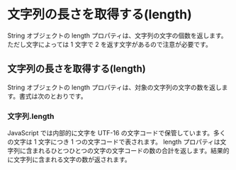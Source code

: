# 文字列の長さを取得する(length)
String オブジェクトの length プロパティは、文字列の文字の個数を返します。ただし文字によっては 1 文字で 2 を返す文字があるので注意が必要です。

## 文字列の長さを取得する(length)
String オブジェクトの length プロパティは、対象の文字列の文字の数を返します。書式は次のとおりです。

### 文字列.length

JavaScript では内部的に文字を UTF-16 の文字コードで保管しています。多くの文字は 1 文字につき 1 つの文字コードで表されます。 length プロパティは文字列に含まれるひとつひとつの文字の文字コードの数の合計を返します。結果的に文字列に含まれる文字の数が返されます。